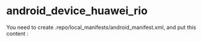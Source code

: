 # android_device_huawei_rio

You need to create .repo/local_manifests/android_manifest.xml, and put this content : 

<?xml version="1.0" encoding="UTF-8"?>
<manifest>
  <project name="allurba/android_device_huawei_rio" path="device/huawei/rio" remote="github" revision="aicp" />
  <project name="Huawei-Dev/android_kernel_huawei_msm8939" path="kernel/huawei/msm8939" remote="github" revision="7.1.1" />
  <project name="Huawei-Dev/android_vendor_huawei_rio" path="vendor/huawei/rio" remote="github" revision="7.1.1" />
  <project name="allurba/vendor_aicp_products" path="vendor/aicp/products" remote="github" revision="master" />
  <project name="LineageOS/android_device_qcom_common" path="device/qcom/common" remote="github" />
  <project name="LineageOS/android_packages_resources_devicesettings" path="packages/resources/devicesettings" remote="github" revision="cm-14.1"/>
  <project name="LineageOS/android_packages_apps_FlipFlap" path="packages/apps/FlipFlap" remote="github" revision="cm-14.1"/>
  <project name="LineageOS/android_external_sony_boringssl-compat" path="external/sony/boringssl-compat" remote="github" revision="cm-14.1"/>
  <project name="LineageOS/android_external_stlport" path="external/stlport" remote="github" revision="cm-14.1"/>
</manifest>


